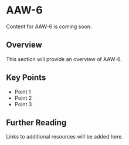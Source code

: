# AAW-6

Content for AAW-6 is coming soon.

## Overview

This section will provide an overview of AAW-6.

## Key Points

- Point 1
- Point 2
- Point 3

## Further Reading

Links to additional resources will be added here.
